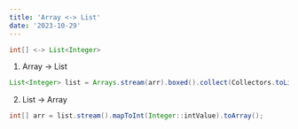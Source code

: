 ```yaml
---
title: 'Array <-> List'
date: '2023-10-29'
---
```


```java
int[] <-> List<Integer>
```

1. Array -> List
```java
List<Integer> list = Arrays.stream(arr).boxed().collect(Collectors.toList());
```

2. List -> Array
```java
int[] arr = list.stream().mapToInt(Integer::intValue).toArray();
```